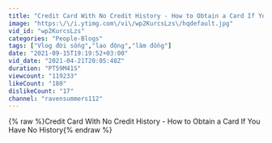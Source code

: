 ```yaml
---
title: "Credit Card With No Credit History - How to Obtain a Card If You Have No History"
image: "https:\/\/i.ytimg.com\/vi\/wp2KurcsLzs\/hqdefault.jpg"
vid_id: "wp2KurcsLzs"
categories: "People-Blogs"
tags: ["Vlog đời sống","lao động","làm đồng"]
date: "2021-09-15T19:19:52+03:00"
vid_date: "2021-04-21T20:05:48Z"
duration: "PT59M41S"
viewcount: "119233"
likeCount: "180"
dislikeCount: "17"
channel: "ravensummers112"
---
```

{% raw %}Credit Card With No Credit History - How to Obtain a Card If You Have No History{% endraw %}

